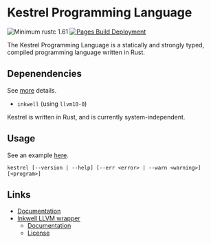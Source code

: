 # Kestrel Programming Language
![Minimum rustc 1.61](https://img.shields.io/badge/rustc-1.61%2B-red)
[![Pages Build Deployment](https://github.com/EricLBuehler/Kestrel-Programming-Language/actions/workflows/pages/pages-build-deployment/badge.svg)](https://github.com/EricLBuehler/Kestrel-Programming-Language/actions/workflows/pages/pages-build-deployment)

The Kestrel Programming Language is a statically and strongly typed, compiled programming language written in Rust.

## Depenendencies
See [more](Cargo.toml) details.
- ```inkwell``` (using ```llvm10-0```)

Kestrel is written in Rust, and is currently system-independent.

## Usage
See an example [here](program.ke).

```kestrel [--version | --help] [--err <error> | --warn <warning>] [<program>]```


## Links
- [Documentation](/docs/)
- [Inkwell LLVM wrapper](https://github.com/TheDan64/inkwell)
    - [Documentation](https://thedan64.github.io/inkwell/inkwell/index.html)
    - [License](https://github.com/TheDan64/inkwell/blob/master/LICENSE)